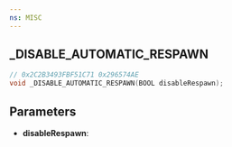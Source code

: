 ```yaml
---
ns: MISC
---
```

## _DISABLE_AUTOMATIC_RESPAWN

```c
// 0x2C2B3493FBF51C71 0x296574AE
void _DISABLE_AUTOMATIC_RESPAWN(BOOL disableRespawn);
```


## Parameters
* **disableRespawn**: 

